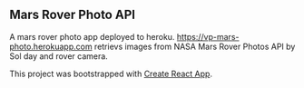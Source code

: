 ## Mars Rover Photo API

A mars rover photo app deployed to heroku. https://vp-mars-photo.herokuapp.com
retrievs images from NASA Mars Rover Photos API by Sol day and rover camera.


This project was bootstrapped with [Create React App](https://github.com/facebook/create-react-app).
